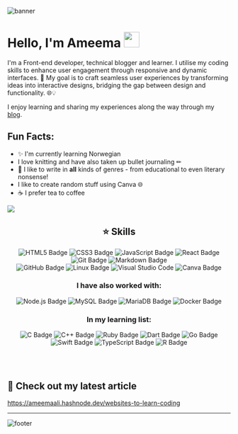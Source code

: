 ![banner](https://github.com/user-attachments/assets/fa3b5671-fd94-40bb-a17d-724393067432)

# Hello, I'm Ameema <img src="https://raw.githubusercontent.com/MartinHeinz/MartinHeinz/master/wave.gif" width="35px">

I'm a Front-end developer, technical blogger and learner. 
I utilise my coding skills to enhance user engagement through responsive and dynamic interfaces. 🚀
My goal is to craft seamless user experiences by transforming ideas into interactive designs, bridging the gap between design and functionality. 🌐💡

I enjoy learning and sharing my experiences along the way through my [blog](https://ameemaali.hashnode.dev). 

## Fun Facts:
- :sparkles: I'm currently learning Norwegian 
- I love knitting and have also taken up bullet journaling ✏
- 📝 I like to write in **all** kinds of genres - from educational to even literary nonsense!
- I like to create random stuff using Canva 🌐
- ☕ I prefer tea to coffee

<img src="https://github.com/user-attachments/assets/3e1f2993-4c84-4741-a37f-85b2d205a35f">

<h2 align="center">⭐ Skills</h2>

<div align="center">
  <img src="https://img.shields.io/badge/HTML5-E34F26?logo=html5&logoColor=fff&style=for-the-badge" alt="HTML5 Badge">
  <img src="https://img.shields.io/badge/CSS3-1572B6?logo=css3&logoColor=fff&style=for-the-badge" alt="CSS3 Badge">
  <img src="https://img.shields.io/badge/JavaScript-F7DF1E?logo=javascript&logoColor=000&style=for-the-badge" alt="JavaScript Badge">
  <img src="https://img.shields.io/badge/React-61DAFB?logo=react&logoColor=000&style=for-the-badge" alt="React Badge">
  <img src="https://img.shields.io/badge/Git-F05032?logo=git&logoColor=fff&style=for-the-badge" alt="Git Badge">
  <img src="https://img.shields.io/badge/Markdown-000?logo=markdown&logoColor=fff&style=for-the-badge" alt="Markdown Badge">
  <br>
  <img src="https://img.shields.io/badge/GitHub-181717?logo=github&logoColor=fff&style=for-the-badge" alt="GitHub Badge">
  <img src="https://img.shields.io/badge/Linux-FCC624?logo=linux&logoColor=000&style=for-the-badge" alt="Linux Badge">
  <img src="https://img.shields.io/badge/-Visual Studio Code-7a72c4?logo=visualstudiocode&logoColor=007ACC&style=for-the-badge&logoWidth=30" alt="Visual Studio Code">
  <img src="https://img.shields.io/badge/Canva-00C4CC?logo=canva&logoColor=fff&style=for-the-badge" alt="Canva Badge">
</div>

<h3 align="center">I have also worked with:</h3>

<div align="center">
  <img src="https://img.shields.io/badge/Node.js-5FA04E?logo=nodedotjs&logoColor=fff&style=for-the-badge" alt="Node.js Badge">
  <img src="https://img.shields.io/badge/MySQL-4479A1?logo=mysql&logoColor=fff&style=for-the-badge" alt="MySQL Badge">
  <img src="https://img.shields.io/badge/MariaDB-003545?logo=mariadb&logoColor=fff&style=for-the-badge" alt="MariaDB Badge">
  <img src="https://img.shields.io/badge/Docker-2496ED?logo=docker&logoColor=fff&style=for-the-badge" alt="Docker Badge">
</div>

<h3 align="center">In my learning list:</h3>

<div align="center">
  <img src="https://img.shields.io/badge/C-A8B9CC?logo=c&logoColor=fff&style=for-the-badge" alt="C Badge">
  <img src="https://img.shields.io/badge/C%2B%2B-00599C?logo=cplusplus&logoColor=fff&style=for-the-badge" alt="C++ Badge">
  <img src="https://img.shields.io/badge/Ruby-CC342D?logo=ruby&logoColor=fff&style=for-the-badge" alt="Ruby Badge">
  <img src="https://img.shields.io/badge/Dart-0175C2?logo=dart&logoColor=fff&style=for-the-badge" alt="Dart Badge">
  <img src="https://img.shields.io/badge/Go-00ADD8?logo=go&logoColor=fff&style=for-the-badge" alt="Go Badge">
  <img src="https://img.shields.io/badge/Swift-F05138?logo=swift&logoColor=fff&style=for-the-badge" alt="Swift Badge">
  <img src="https://img.shields.io/badge/TypeScript-3178C6?logo=typescript&logoColor=fff&style=for-the-badge" alt="TypeScript Badge">
  <img src="https://img.shields.io/badge/R-276DC3?logo=r&logoColor=fff&style=for-the-badge" alt="R Badge">
</div>

&nbsp;  
&nbsp; 
&nbsp;

## 📖 Check out my latest article
https://ameemaali.hashnode.dev/websites-to-learn-coding

--- 

![footer](https://github.com/user-attachments/assets/75cf7e78-b0ad-4518-8720-727541447651)

